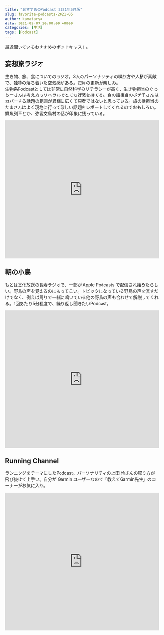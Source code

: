 ```yaml
---
title: "おすすめのPodcast 2021年5月版"
slug: favorite-podcasts-2021-05
author: kamataryo
date: 2021-05-07 10:00:00 +0900
categories: [生活]
tags: [Podcast]
---
```

最近聞いているおすすめのポッドキャスト。

## 妄想旅ラジオ

生き物、旅、食についてのラジオ。3人のパーソナリティの喋り方や人柄が素敵で、独特の落ち着いた空気感がある。毎月の更新が楽しみ。  
生物系Podcastとしては非常に自然科学のリテラシーが高く、生き物担当のぐっちーさんは考え方もリベラルでとても好感を持てる。食の話担当のポチ子さんはカバーする話題の範囲が異様に広くて只者ではないと思っている。旅の話担当のたまさんはよく現地に行って珍しい話題をレポートしてくれるのでおもしろい。鮮魚列車とか、弥富文鳥村の話が印象に残っている。

<iframe allow="autoplay *; encrypted-media *; fullscreen *" frameborder="0" height="450" style="width:100%;max-width:660px;overflow:hidden;background:transparent;" sandbox="allow-forms allow-popups allow-same-origin allow-scripts allow-storage-access-by-user-activation allow-top-navigation-by-user-activation" src="https://embed.podcasts.apple.com/jp/podcast/%E5%A6%84%E6%83%B3%E6%97%85%E3%83%A9%E3%82%B8%E3%82%AA-%E7%94%9F%E3%81%8D%E7%89%A9-%E9%A3%9F%E3%81%B9%E7%89%A9-%E8%AA%BF%E3%81%B9%E7%89%A9/id929475324"></iframe>

## 朝の小鳥

もとは文化放送の長寿ラジオで、一部が Apple Podcasts で配信され始めたらしい。野鳥の声を覚えるのにもってこい。トピックになっている野鳥の声を流すだけでなく、例えば周りで一緒に鳴いている他の野鳥の声も合わせて解説してくれる。1回あたり5分程度で、繰り返し聞きたいPodcast。

<iframe allow="autoplay *; encrypted-media *; fullscreen *" frameborder="0" height="450" style="width:100%;max-width:660px;overflow:hidden;background:transparent;" sandbox="allow-forms allow-popups allow-same-origin allow-scripts allow-storage-access-by-user-activation allow-top-navigation-by-user-activation" src="https://embed.podcasts.apple.com/jp/podcast/%E6%9C%9D%E3%81%AE%E5%B0%8F%E9%B3%A5/id1546520948"></iframe>

## Running Channel

ランニングをテーマにしたPodcast。パーソナリティの上田 怜さんの喋り方が飛び抜けて上手い。自分が Garmin ユーザーなので「教えてGarmin先生」のコーナーがお気に入り。

<iframe allow="autoplay *; encrypted-media *; fullscreen *" frameborder="0" height="450" style="width:100%;max-width:660px;overflow:hidden;background:transparent;" sandbox="allow-forms allow-popups allow-same-origin allow-scripts allow-storage-access-by-user-activation allow-top-navigation-by-user-activation" src="https://embed.podcasts.apple.com/jp/podcast/running-channel-%E3%83%A9%E3%83%B3%E3%83%8B%E3%83%B3%E3%82%B0-%E3%83%81%E3%83%A3%E3%83%B3%E3%83%8D%E3%83%AB/id1521664487"></iframe>
